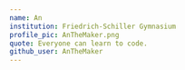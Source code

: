 ```yaml
---
name: An
institution: Friedrich-Schiller Gymnasium
profile_pic: AnTheMaker.png
quote: Everyone can learn to code.
github_user: AnTheMaker
---
```

